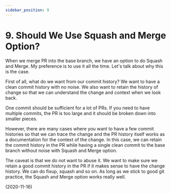 ```yaml
---
sidebar_position: 9
---
```


# 9. Should We Use Squash and Merge Option?

When we merge PR into the base branch, we have an option to do Squash and Merge. My preference is to use it all the time. Let's talk about why this is the case.

First of all, what do we want from our commit history? We want to have a clean commit history with no noise. We also want to retain the history of change so that we can understand the change and context when we look back.

One commit should be sufficient for a lot of PRs. If you need to have multiple commits, the PR is too large and it should be broken down into smaller pieces.

However, there are many cases where you want to have a few commit histories so that we can trace the change and the PR history itself works as a documentation for the context of the change. In this case, we can retain the commit history in the PR while having a single clean commit to the base branch without noise with Squash and Merge option.

The caveat is that we do not want to abuse it. We want to make sure we retain a good commit history in the PR if it makes sense to have the change history. We can do fixup, squash and so on. As long as we stick to good git practice, the Squash and Merge option works really well.

(2020-11-16)
